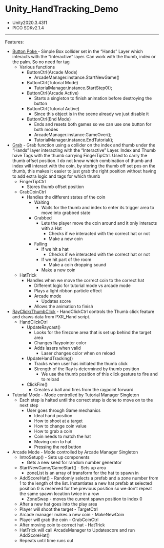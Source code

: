 # Unity_HandTracking_Demo
* Unity2020.3.43f1
* PICO SDKv2.1.4
---
Features:



* <span style="text-decoration:underline;">Button Poke </span>- Simple Box collider set in the “Hands” Layer which interacts with the “Interactive” layer. Can work with the thumb, index or the palm. So no need for tag
    * Various functions
        * ButtonCtrl(Arcade Mode)
            *  ArcadeManager.instance.StartNewGame()
        * ButtonCtrl(Tutorial Mode)
            * TutorialManager.instance.StartStep0();
        * ButtonCtrl(Arcade Active)
            * Starts a singleton to finish animation before destroying the button
        * ButtonCtrl(Tutorial Active)
            * Since this object is in the scene already we just disable it
        * ButtonCtrl(End Mode)
            * Ends and resets both games so we can use one button for both modes
            * ArcadeManager.instance.GameOver();
            * TutorialManager.instance.EndTutorial();
* <span style="text-decoration:underline;">Grab</span> - Grab function using a collider on the index and thumb under the “Hands” layer interacting with the “Interactive” Layer. Index and Thumb have Tags with the thumb carrying FingerTipCtrl. Used to carry the thumb offset position. I do not know which combination of thumb and index will interact with the coin, by storing the thumb off set pos on the thumb, this makes it easier to just grab the right position without having to add extra logic and tags for which thumb
    * FingerTipCtrl
        * Stores thumb offset position
    * GrabCoinCtrl
        * Handles the different states of the coin
            * Waiting
                * Waits for the thumb and index to enter its trigger area to move into grabbed state
            * Grabbed
                * Lets the player move the coin around and it only interacts with a Hat
                    * Checks if we interacted with the correct hat or not
                    * Make a new coin
            * Falling
                * If we hit a hat
                    * Checks if we interacted with the correct hat or not
                * If we hit part of the room
                    * Make a coin dropping sound
                * Make a new coin
    * HatTrick
        * Handles when we move the correct coin to the correct hat
            * Different logic for tutorial mode vs arcade mode
            * Plays a light ribbon particle effect
            * Arcade mode
                * Updates score
            * Allows the animation to finish 
* <span style="text-decoration:underline;">RayClick/ThumbClick</span> - HandClickCtrl controls the Thumb click feature and draws data from PXR_Hand script.
    * HandClickCtrl
        * UpdateRaycast()
            * Looks for the firezone area that is set up behind the target area
            * Changes Raypointer color
            * Adds lasers when valid
                * Laser changes color when on reload
        * UpdateHandTracking()
            * Tracks when user has initiated the thumb click
            * Strength of the Ray is determined by thumb position
                * We use the thumb position of this click gesture to fire and to reload
        * ClickFire()
            * Creates a ball and fires from the raypoint forward
* Tutorial Mode - Mode controlled by Tutorial Manager Singleton
    * Each step is halted until the correct step is done to move on to the next step
        * User goes through Game mechanics
            * Ideal hand position
            * How to shoot at a target
            * How to change coin value
            * How to grab a coin
            * Coin needs to match the hat
            * Moving coin to hat
            * Pressing the red button
* Arcade Mode - Mode controlled by Arcade Manager Singleton
    * IntroSetup() - Sets up components
        * Gets a new seed for random number generator
    * StartNewGame/GameStart() - Sets up area
        * zoneList is an array of transform for the hat to spawn in
    * AddScoreHat() - Randomly selects a prefab and a zone number from 1 to the length of the list. Instantiates a new hat prefab at selected position 0 is reserved for the previous position so we don’t repeat the same spawn location twice in a row
        * ZoneSwap - moves the current spawn position to index 0
    * After a new hat goes into the play area
    * Player will shoot the target - TargetCtrl
    * Arcade manager makes a new coin - MakeNewCoin
    * Player will grab the coin - GrabCoinCtrl
    * After moving coin to correct hat - HatTrick
    * HatTrick will call ArcadeManager to Updatescore and run AddScoreHat()
    * Repeats until time runs out
